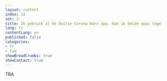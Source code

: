 ```yaml
---
layout: content
index: 13
set: 2
title: Ik gebruik al de Duitse Corona Warn app. Kan ik beide apps tegelijkertijd gebruiken?
lang: fr
contentLang: en
published: false
categories:
- fr
- faq
showBreadCrumbs: true
showContact: true
---
```


TBA
